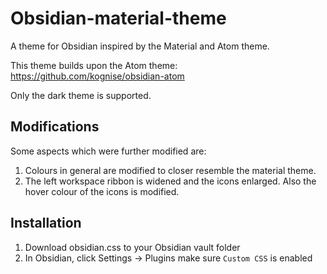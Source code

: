 # Obsidian-material-theme
A theme for Obsidian inspired by the Material and Atom theme.

This theme builds upon the Atom theme: https://github.com/kognise/obsidian-atom

Only the dark theme is supported.

## Modifications
Some aspects which were further modified are:
1. Colours in general are modified to closer resemble the material theme.
2. The left workspace ribbon is widened and the icons enlarged. Also the hover colour of the icons is modified.

## Installation
1. Download obsidian.css to your Obsidian vault folder
2. In Obsidian, click Settings -> Plugins make sure `Custom CSS` is enabled
